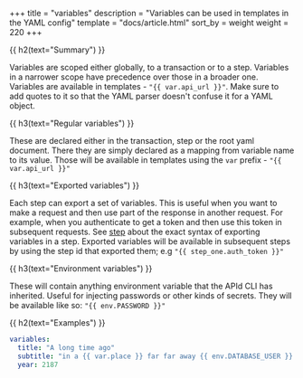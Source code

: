 +++
title = "variables"
description = "Variables can be used in templates in the YAML config"
template = "docs/article.html"
sort_by = weight
weight = 220
+++


{{ h2(text="Summary") }}

Variables are scoped either globally, to a transaction or to a step. Variables in a narrower scope have precedence over
those in a broader one. Variables are available in templates - `"{{ var.api_url }}"`. Make sure to add quotes to it
so that the YAML parser doesn't confuse it for a YAML object.

{{ h3(text="Regular variables") }}

These are declared either in the transaction, step or the root yaml document. There they are simply declared as a mapping
 from variable name to its value. Those will be available in templates
using the `var` prefix - `"{{ var.api_url }}"`

{{ h3(text="Exported variables") }}

Each step can export a set of variables. This is useful when you want to make a request and then use part of the response
in another request. For example, when you authenticate to get a token and then use this token in subsequent requests. See
[step](../step) about the exact syntax of exporting variables in a step. Exported variables will be available in
subsequent steps by using the step id that exported them; e.g `"{{ step_one.auth_token }}"`

{{ h3(text="Environment variables") }}

These will contain anything environment variable that the APId CLI has inherited. Useful for injecting passwords or
other kinds of secrets. They will be available like so: `"{{ env.PASSWORD }}"`

{{ h2(text="Examples") }}

```yaml
variables:
  title: "A long time ago"
  subtitle: "in a {{ var.place }} far far away {{ env.DATABASE_USER }} accidentally dropped all tables"
  year: 2187
```